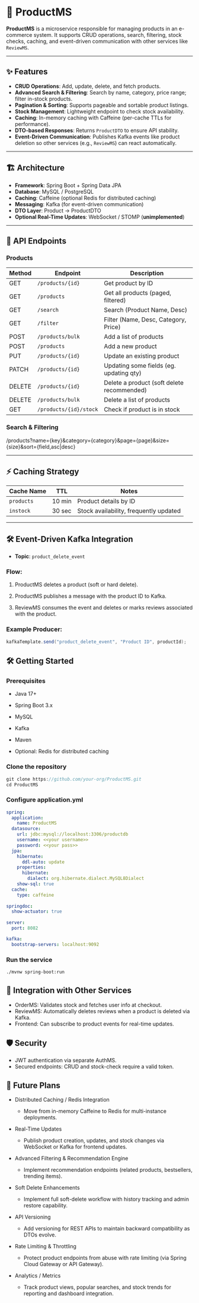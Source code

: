 # 🛒 ProductMS

**ProductMS** is a microservice responsible for managing products in an e-commerce system. It supports CRUD operations, search, filtering, stock checks, caching, and event-driven communication with other services like `ReviewMS`.  

---

## ✨ Features

- **CRUD Operations**: Add, update, delete, and fetch products.  
- **Advanced Search & Filtering**: Search by name, category, price range; filter in-stock products.  
- **Pagination & Sorting**: Supports pageable and sortable product listings.  
- **Stock Management**: Lightweight endpoint to check stock availability.  
- **Caching**: In-memory caching with Caffeine (per-cache TTLs for performance).  
- **DTO-based Responses**: Returns `ProductDTO` to ensure API stability.  
- **Event-Driven Communication**: Publishes Kafka events like product deletion so other services (e.g., `ReviewMS`) can react automatically.  

---

## 🏗 Architecture

- **Framework**: Spring Boot + Spring Data JPA  
- **Database**: MySQL / PostgreSQL  
- **Caching**: Caffeine (optional Redis for distributed caching)  
- **Messaging**: Kafka (for event-driven communication)  
- **DTO Layer**: Product → ProductDTO  
- **Optional Real-Time Updates**: WebSocket / STOMP  (**unimplemented**)

---

## 🔧 API Endpoints

### Products
| Method | Endpoint | Description |
|--------|----------|-------------|
| GET    | `/products/{id}` | Get product by ID |
| GET    | `/products` | Get all products (paged, filtered) |
| GET    | `/search` | Search (Product Name, Desc) |
| GET    | `/filter` | Filter (Name, Desc, Category, Price) |
| POST   | `/products/bulk` | Add a list of products |
| POST   | `/products` | Add a new product |
| PUT    | `/products/{id}` | Update an existing product |
| PATCH  | `/products/{id}` | Updating some fields (eg. updating qty) |
| DELETE | `/products/{id}` | Delete a product (soft delete recommended) |
| DELETE | `/products/bulk` | Delete a list of products |
| GET    | `/products/{id}/stock` | Check if product is in stock |

### Search & Filtering
/products?name={key}&category={category}&page={page}&size={size}&sort={field,asc|desc}


---

## ⚡ Caching Strategy

| Cache Name      | TTL        | Notes                                      |
|-----------------|------------|--------------------------------------------|
| `products`      | 10 min     | Product details by ID                       |
| `instock`       | 30 sec     | Stock availability, frequently updated      |

---

## 🛠 Event-Driven Kafka Integration

- **Topic**: `product_delete_event`  

### Flow:

1. ProductMS deletes a product (soft or hard delete).

2. ProductMS publishes a message with the product ID to Kafka.

3. ReviewMS consumes the event and deletes or marks reviews associated with the product.

### Example Producer:

```java
kafkaTemplate.send("product_delete_event", "Product ID", productId);
```

## 🛠 Getting Started

### Prerequisites

* Java 17+

* Spring Boot 3.x

* MySQL

* Kafka

* Maven

* Optional: Redis for distributed caching

### Clone the repository

```java
git clone https://github.com/your-org/ProductMS.git
cd ProductMS
```

### Configure application.yml

```YAML
spring:
  application:
    name: ProductMS
  datasource:
    url: jdbc:mysql://localhost:3306/productdb
    username: <<your username>>
    password: <<your pass>>
  jpa:
    hibernate:
      ddl-auto: update
    properties:
      hibernate:
        dialect: org.hibernate.dialect.MySQL8Dialect
    show-sql: true
  cache:
    type: caffeine
    
springdoc:
  show-actuator: true
    
server:
  port: 8082

kafka:
  bootstrap-servers: localhost:9092
```

### Run the service

```bash
./mvnw spring-boot:run
```

## 🧩 Integration with Other Services

- OrderMS: Validates stock and fetches user info at checkout.
- ReviewMS: Automatically deletes reviews when a product is deleted via Kafka.
- Frontend: Can subscribe to product events for real-time updates.

## 🛡 Security

* JWT authentication via separate AuthMS.
* Secured endpoints: CRUD and stock-check require a valid token.

## 🚀 Future Plans

- Distributed Caching / Redis Integration

  - Move from in-memory Caffeine to Redis for multi-instance deployments.

- Real-Time Updates

  - Publish product creation, updates, and stock changes via WebSocket or Kafka for frontend updates.

- Advanced Filtering & Recommendation Engine

  - Implement recommendation endpoints (related products, bestsellers, trending items).

- Soft Delete Enhancements

  - Implement full soft-delete workflow with history tracking and admin restore capability.

- API Versioning

  - Add versioning for REST APIs to maintain backward compatibility as DTOs evolve.

- Rate Limiting & Throttling

  - Protect product endpoints from abuse with rate limiting (via Spring Cloud Gateway or API Gateway).

- Analytics / Metrics

  - Track product views, popular searches, and stock trends for reporting and dashboard integration.
